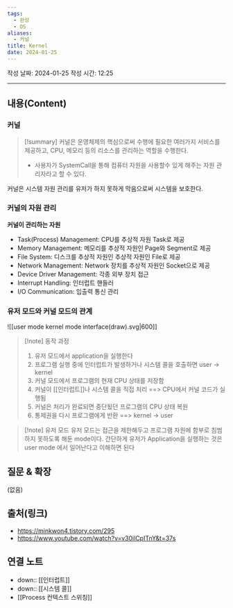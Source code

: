 ```yaml
---
tags:
  - 완성
  - OS
aliases:
  - 커널
title: Kernel
date: 2024-01-25
---
```

작성 날짜: 2024-01-25
작성 시간: 12:25

----
## 내용(Content)
### 커널

>[!summary]
>커널은 운영체제의 핵심으로써 수행에 필요한 여러가지 서비스를 제공하고, CPU, 메모리 등의 리소스를 관리하는 역할을 수행한다.
>- 사용자가 SystemCall을 통해 컴퓨터 자원을 사용할수 있게 해주는 자원 관리자라고 할 수 있다.


커널은 시스템 자원 관리를 유저가 하지 못하게 막음으로써 시스템을 보호한다.

### 커널의 자원 관리
**커널이 관리하는 자원**
- Task(Process) Management: CPU를 추상적 자원 Task로 제공
- Memory Management: 메모리를 추상적 자원인 Page와 Segment로 제공
- File System: 디스크를 추상적 자원인 추상적 자원인 File로 제공
- Network Management: Network 장치를 추상적 자원인 Socket으로 제공
- Device Driver Management: 각종 외부 장치 접근 
- Interrupt Handling: 인터럽트 핸들러
- I/O Communication: 입출력 통신 관리



### 유저 모드와 커널 모드의 관계

![[user mode kernel mode interface(draw).svg|600]]

>[!note] 동작 과정
>1. 유저 모드에서 application을 실행한다
>2. 프로그램 실행 중에 인터럽트가 발생하거나 시스템 콜을 호출하면 user -> kernel
>3. 커널 모드에서 프로그램의 현재 CPU 상태를 저장함
>4. 커널이 [[인터럽트]]나 시스템 콜을 직접 처리 ==> CPU에서 커널 코드가 실행됨
>5. 커널은 처리가 완료되면 중단됬던 프로그램의 CPU 상태 복원
>6. 통제권을 다시 프로그램에게 반환 ==> kernel -> user

>[!note] 유저 모드
>유저 모드는 접근을 제한해두고 프로그램 자원에 함부로 침범하지 못하도록 해둔 mode이다. 간단하게 유저가 Application을 실행하는 것은 user mode 에서 일어난다고 이해하면 된다

## 질문 & 확장

(없음)

## 출처(링크)
- https://minkwon4.tistory.com/295
- https://www.youtube.com/watch?v=v30ilCpITnY&t=37s
## 연결 노트
- down:: [[인터럽트]]
- down:: [[시스템 콜]]
- [[Process 컨텍스트 스위칭]]








